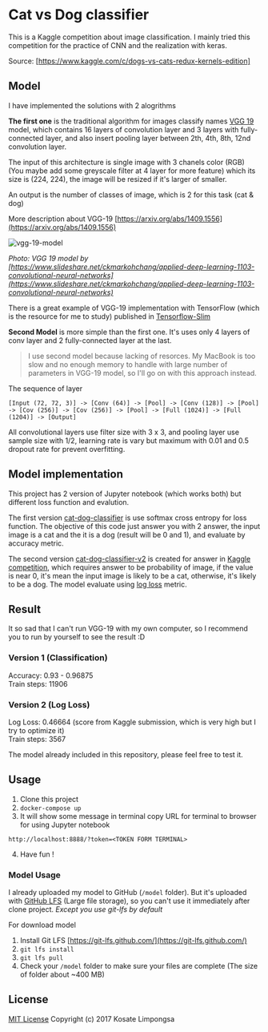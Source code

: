 # Cat vs Dog classifier

This is a Kaggle competition about image classification. I mainly tried this competition for the practice of CNN and the realization with keras.

Source: [https://www.kaggle.com/c/dogs-vs-cats-redux-kernels-edition]
## Model

I have implemented the solutions with 2 alogrithms

**The first one** is the traditional algorithm for images classify names [VGG 19](https://arxiv.org/abs/1409.1556) model, which contains 16 layers of convolution layer and 3 layers with fully-connected layer, and also insert pooling layer between 2th, 4th, 8th, 12nd convolution layer.

The input of this architecture is single image with 3 chanels color (RGB) (You maybe add some greyscale filter at 4 layer for more feature) which its size is (224, 224), the image will be resized if it's larger of smaller.

An output is the number of classes of image, which is 2 for this task (cat & dog)

More description about VGG-19 [https://arxiv.org/abs/1409.1556](https://arxiv.org/abs/1409.1556)

![vgg-19-model](images/vgg-19-preview.jpg)

_Photo: VGG 19 model by [https://www.slideshare.net/ckmarkohchang/applied-deep-learning-1103-convolutional-neural-networks](https://www.slideshare.net/ckmarkohchang/applied-deep-learning-1103-convolutional-neural-networks)_

There is a great example of VGG-19 implementation with TensorFlow (which is the resource for me to study) published in [Tensorflow-Slim](https://github.com/tensorflow/tensorflow/tree/master/tensorflow/contrib/slim)

**Second Model** is more simple than the first one. It's uses only 4 layers of conv layer and 2 fully-connected layer at the last.

> I use second model because lacking of resorces. My MacBook is too slow and no enough memory to handle with large number of parameters in VGG-19 model, so I'll go on with this approach instead.

The sequence of layer
```
[Input (72, 72, 3)] -> [Conv (64)] -> [Pool] -> [Conv (128)] -> [Pool] -> [Cov (256)] -> [Cov (256)] -> [Pool] -> [Full (1024)] -> [Full (1204)] -> [Output]
```

All convolutional layers use filter size with 3 x 3, and pooling layer use sample size with 1/2, learning rate is vary but maximum with 0.01 and 0.5 dropout rate for prevent overfitting.

## Model implementation

This project has 2 version of Jupyter notebook (which works both) but different loss function and evalution.

The first version [cat-dog-classifier](src/cat-dog-classifier.ipynb) is use softmax cross entropy for loss function. The objective of this code just answer you with 2 answer, the input image is a cat and the it is a dog (result will be 0 and 1), and evaluate by accuracy metric.

The second version [cat-dog-classifier-v2](src/cat-dog-classifier-v2.ipynb) is created for answer in [Kaggle competition](https://www.kaggle.com/c/dogs-vs-cats-redux-kernels-edition), which requires answer to be probability of image, if the value is near 0, it's mean the input image is likely to be a cat, otherwise, it's likely to be a dog. The model evaluate using [log loss](https://www.kaggle.com/wiki/LogLoss) metric.

## Result

It so sad that I can't run VGG-19 with my own computer, so I recommend you to run by yourself to see the result :D

### Version 1 (Classification)

Accuracy: 0.93 - 0.96875<br>
Train steps: 11906

### Version 2 (Log Loss)

Log Loss: 0.46664 (score from Kaggle submission, which is very high but I try to optimize it)<br>
Train steps: 3567

The model already included in this repository, please feel free to test it.

## Usage

1. Clone this project
2. `docker-compose up`
3. It will show some message in terminal copy URL for terminal to browser for using Jupyter notebook
```
http://localhost:8888/?token=<TOKEN FORM TERMINAL>
```
4. Have fun !

### Model Usage

I already uploaded my model to GitHub (`/model` folder). But it's uploaded with [GitHub LFS](https://git-lfs.github.com/) (Large file storage), so you can't use it immediately after clone project. _Except you use git-lfs by default_

For download model

1. Install Git LFS [https://git-lfs.github.com/](https://git-lfs.github.com/)
2. `git lfs install`
3. `git lfs pull`
4. Check your `/model` folder to make sure your files are complete (The size of folder about ~400 MB)

## License

[MIT License](LICENSE) Copyright (c) 2017 Kosate Limpongsa
